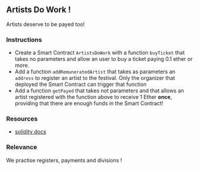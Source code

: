 ## Artists Do Work !

Artists deserve to be payed too! 

### Instructions

- Create a Smart Contract `ArtistsDoWork` with a function `buyTicket` that takes no parameters and allow an user to buy a ticket paying 0.1 ether or more. 
- Add a function `addRemuneratedArtist` that takes as parameters an `address` to register an artist to the festival. Only the organizer that deployed the Smart Contract can trigger that function
- Add a function `getPayed` that takes not parameters and that allows an artist registered with the function above to receive 1 Ether **once**, providing that there are enough funds in the Smart Contract!


### Resources
- [solidity docs](https://docs.soliditylang.org/)

### Relevance

We practise registers, payments and divisions ! 